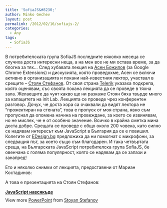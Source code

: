 ```yaml
---
title: 'SofiaJS&#8230;'
author: Minko Gechev
layout: post
permalink: /2012/02/16/sofiajs-2/
categories:
  - Any
tags:
  - SofiaJS
---
```

В потребителската група SofiaJS последните няколко месеца се случиха доста интересни неща, а на мен все не ми остава време, за да блогна за тях&#8230; След хубавата лекция на [Асен Божилов][1] (за Google Chrome Extensions) и дискусията, която проведохме, Асен се включи активно в организацията и покани най-известния лектор, участвал в срещите &#8211; [Стоян Стефанов][2]. От своя страна [Telerik][3] указаха подкрепа, която оценявам, със своята покана лекцията да се проведе в тяхна зала. Желаещите да чуят какво ще ни разкаже Стоян бяха твърде много за капацитета на init Lab. Лекцията се проведе чрез конферентен разговор. Дочух, че доста хора са очаквали да видят лектора не &#8220;прожектиран на стената&#8221;, това е пропуск от моя страна, явно съм пропуснал да опомена начина на провеждане, за което се извинявам, но не мислех, че е от особено значение. Всичко в крайна сметка мина доста добре. Срещата се проведе с общо около 200 човека, като силно се надявам интересът към JavaScript в България да се е повишил. Колегите от [EDesign.bg][4] предложиха да ни помогнат с микрофони, за следващия път, за което също съм благодарен. И така четвъртата среща, на Българската JavaScript потребителска група SofiaJS, бе овенчана с голяма популярност, която се надявам да се запази и занапред!

Ето и няколко снимки от лекцията, предоставени от Мариан Костадинов:  


А това е презентацията на Стоян Стефанов:

<div style="width:425px" id="__ss_11449200">
  <strong style="display:block;margin:12px 0 4px"><a href="http://www.slideshare.net/stoyan/javascript-11449200" title="JavaScript навсякъде" target="_blank">JavaScript навсякъде</a></strong> <div style="padding:5px 0 12px">
    View more <a href="http://www.slideshare.net/thecroaker/death-by-powerpoint" target="_blank">PowerPoint</a> from <a href="http://www.slideshare.net/stoyan" target="_blank">Stoyan Stefanov</a>
  </div></p>
</div>

 [1]: http://asenbozhilov.com/
 [2]: http://www.phpied.com/
 [3]: http://www.telerik.com/
 [4]: http://edesign.bg